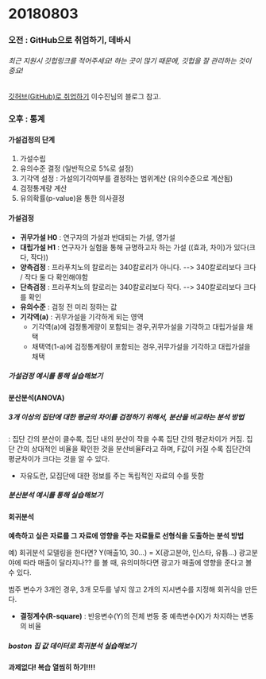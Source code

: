 # 20180803

### 오전 : GitHub으로 취업하기, 데바시

###### 최근 지원시 깃헙링크를 적어주세요! 하는 곳이 많기 때문에, 깃헙을 잘 관리하는 것이 중요!

[깃허브(GitHub)로 취업하기](https://sujinlee.me/professional-github/) 이수진님의 블로그 참고.

### 오후 : 통계

#### 가설검정의 단계

1. 가설수립
2. 유의수준 결정 (일반적으로 5%로 설정)
3. 기각역 설정 : 가설의기각여부를 결정하는 범위계산 (유의수준으로 계산됨)
4. 검정통계량 계산
5. 유의확률(p-value)을 통한 의사결정

#### 가설검정

- **귀무가설 H0** : 연구자의 가설과 반대되는 가설, 영가설
- **대립가설 H1** : 연구자가 실험을 통해 규명하고자 하는 가설 ((효과, 차이)가 있다(크다, 작다))
- **양측검정** : 프라푸치노의 칼로리는 340칼로리가 아니다. --> 340칼로리보다 크다 / 작다 둘 다 확인해야함
- **단측검정** : 프라푸치노의 칼로리는 340칼로리보다 작다. --> 340칼로리보다 크다 를 확인
- **유의수준** : 검정 전 미리 정하는 값
- **기각역(a)** : 귀무가설을 기각하게 되는 영역
  - 기각역(a)에 검정통계량이 포함되는 경우,귀무가설을 기각하고 대립가설을 채택
  - 채택역(1-a)에 검정통계량이 포함되는 경우,귀무가설을 기각하고 대립가설을 채택

##### 가설검정 예시를 통해 실습해보기



#### 분산분석(ANOVA)

##### 3개 이상의 집단에 대한 평균의 차이를 검정하기 위해서, 분산을 비교하는 분석 방법

: 집단 간의 분산이 클수록, 집단 내의 분산이 작을 수록 집단 간의 평균차이가 커짐. 집단 간의 상대적인 비율을 확인한 것을 분산비율F라고 하며, F값이 커질 수록 집단간의 평균차이가 크다는 것을 알 수 있다.

- 자유도란, 모집단에 대한 정보를 주는 독립적인 자료의 수를 뜻함

##### 분산분석 예시를 통해 실습해보기



#### 회귀분석

**예측하고 싶은 자료를 그 자료에 영향을 주는 자료들로 선형식을 도출하는 분석 방법**

예) 회귀분석 모델링을 한다면? Y(매출10, 30...) = X(광고분야, 인스타, 유튭...) 광고분야에 따라 매출이 달라지나?? 를 볼 때, 유의미하다면 광고가 매출에 영향을 준다고 볼 수 있다. 

범주 변수가 3개인 경우, 3개 모두를 넣지 않고 2개의 지시변수를 지정해 회귀식을 만든다.

- **결정계수(R-square)** : 반응변수(Y)의 전체 변동 중 예측변수(X)가 차지하는 변동의 비율

##### boston 집 값 데이터로 회귀분석 실습해보기



#### 과제없다! 복습 열씸히 하기!!!!

